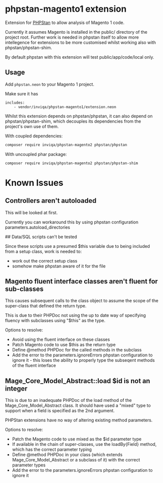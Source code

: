 # phpstan-magento1 extension

Extension for [PHPStan](https://github.com/phpstan/phpstan) to allow analysis of Magento 1 code.

Currently it assumes Magento is installed in the public/ directory of the project root. Further work is needed in phpstan itself to allow more intellegence for extensions to be more customised whilst working also with phpstan/phpstan-shim.

By default phpstan with this extension will test public/app/code/local only.

## Usage

Add `phpstan.neon` to your Magento 1 project.

Make sure it has

```neon
includes:
	- vendor/inviqa/phpstan-magento1/extension.neon
```

Whilst this extension depends on phpstan/phpstan, it can also depend on phpstan/phpstan-shim, which decouples its dependencies from the project's own use of them.

With coupled dependencies:

```bash
composer require inviqa/phpstan-magento2 phpstan/phpstan
```

With uncoupled phar package:

```bash
composer require inviqa/phpstan-magento2 phpstan/phpstan-shim
```

# Known Issues

## Controllers aren't autoloaded

This will be looked at first.

Currently you can workaround this by using phpstan configuration parameters.autoload_directories

## Data/SQL scripts can't be tested

Since these scripts use a presumed $this variable due to being included from a setup class, work is needed to:

* work out the correct setup class
* somehow make phpstan aware of it for the file

## Magento fluent interface classes aren't fluent for sub-classes

This causes subsequent calls to the class object to assume the scope of the super-class that defined the return type.

This is due to their PHPDoc not using the up to date way of specifying fluency with subclasses using "$this" as the type.

Options to resolve:

 * Avoid using the fluent interface on these classes
 * Patch Magento code to use $this as the return type
 * Define @method PHPDoc for the called methods in the subclass
 * Add the error to the parameters.ignoreErrors phpstan configuration to ignore it - this loses the ability to properly type the subseqent methods of the fluent interface

## Mage_Core_Model_Abstract::load $id is not an integer

This is due to an inadequate PHPDoc of the load method of the Mage_Core_Model_Abstract class. It should have used a "mixed" type to support when a field is specified as the 2nd argument.

PHPStan extensions have no way of altering existing method parameters.

Options to resolve:

 * Patch the Magento code to use mixed as the $id parameter type
 * If available in the chain of super-classes, use the loadBy{Field} method, which has the correct parameter typing
 * Define @method PHPDoc in your class (which extends Mage_Core_Model_Abstract or a subclass of it) with the correct parameter types
 * Add the error to the parameters.ignoreErrors phpstan configuration to ignore it
